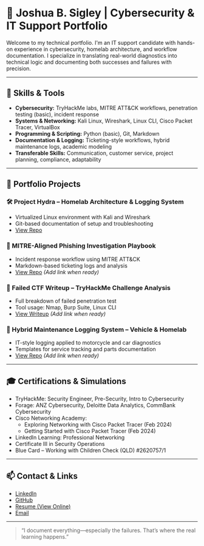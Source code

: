 # 👋 Joshua B. Sigley | Cybersecurity & IT Support Portfolio

Welcome to my technical portfolio. I'm an IT support candidate with hands-on experience in cybersecurity, homelab architecture, and workflow documentation. I specialize in translating real-world diagnostics into technical logic and documenting both successes and failures with precision.

---

## 🔧 Skills & Tools

- **Cybersecurity:** TryHackMe labs, MITRE ATT&CK workflows, penetration testing (basic), incident response  
- **Systems & Networking:** Kali Linux, Wireshark, Linux CLI, Cisco Packet Tracer, VirtualBox  
- **Programming & Scripting:** Python (basic), Git, Markdown  
- **Documentation & Logging:** Ticketing-style workflows, hybrid maintenance logs, academic modeling  
- **Transferable Skills:** Communication, customer service, project planning, compliance, adaptability

---

## 📁 Portfolio Projects

### 🛠 Project Hydra – Homelab Architecture & Logging System  
- Virtualized Linux environment with Kali and Wireshark  
- Git-based documentation of setup and troubleshooting  
- [View Repo](https://github.com/suavesigley/Project-hydra-1.0)

### 🧠 MITRE-Aligned Phishing Investigation Playbook  
- Incident response workflow using MITRE ATT&CK  
- Markdown-based ticketing logs and analysis  
- [View Repo](#) *(Add link when ready)*

### 🧨 Failed CTF Writeup – TryHackMe Challenge Analysis  
- Full breakdown of failed penetration test  
- Tool usage: Nmap, Burp Suite, Linux CLI  
- [View Writeup](#) *(Add link when ready)*

### 🛞 Hybrid Maintenance Logging System – Vehicle & Homelab  
- IT-style logging applied to motorcycle and car diagnostics  
- Templates for service tracking and parts documentation  
- [View Repo](#) *(Add link when ready)*

---

## 🎓 Certifications & Simulations

- TryHackMe: Security Engineer, Pre-Security, Intro to Cybersecurity  
- Forage: ANZ Cybersecurity, Deloitte Data Analytics, CommBank Cybersecurity  
- Cisco Networking Academy:  
  - Exploring Networking with Cisco Packet Tracer (Feb 2024)  
  - Getting Started with Cisco Packet Tracer (Feb 2024)  
- LinkedIn Learning: Professional Networking  
- Certificate III in Security Operations  
- Blue Card – Working with Children Check (QLD) #2620757/1

---

## 📫 Contact & Links

- [LinkedIn](https://www.linkedin.com/in/suavesigley)  
- [GitHub](https://github.com/suavesigley)  
- [Resume (View Online)](https://view.officeapps.live.com/op/view.aspx?src=https%3A%2F%2Fraw.githubusercontent.com%2Fsuavesigley%2FResume_Joshua_Sigley%2Frefs%2Fheads%2Fmain%2Fresume_jsigley.docx&wdOrigin=BROWSELINK)  
- [Email](upgradelifestyle@live.com.au)

---

> “I document everything—especially the failures. That’s where the real learning happens.”
